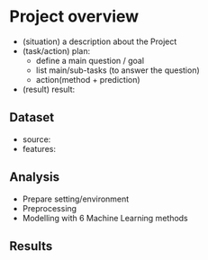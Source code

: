 # Project overview
- (situation) a description about the Project
- (task/action) plan: 
    - define a main question / goal
    - list main/sub-tasks (to answer the question)
    - action(method + prediction)
- (result) result: 

## Dataset
- source:
- features:

## Analysis
- Prepare setting/environment
- Preprocessing
- Modelling with 6 Machine Learning methods

## Results
